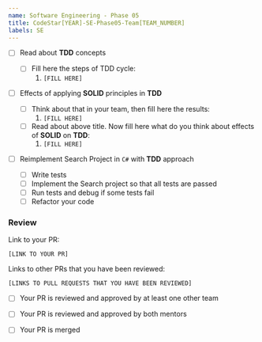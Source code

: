 ```yaml
---
name: Software Engineering - Phase 05
title: CodeStar[YEAR]-SE-Phase05-Team[TEAM_NUMBER]
labels: SE
---
```


-   [ ] Read about **TDD** concepts

    -   [ ] Fill here the steps of TDD cycle:
        1. `[FILL HERE]`

-   [ ] Effects of applying **SOLID** principles in **TDD**

    -   [ ] Think about that in your team, then fill here the results:
        1. `[FILL HERE]`
    -   [ ] Read about above title. Now fill here what do you think about effects of **SOLID** on **TDD**:
        1. `[FILL HERE]`

-   [ ] Reimplement Search Project in `C#` with **TDD** approach
    -   [ ] Write tests
    -   [ ] Implement the Search project so that all tests are passed
    -   [ ] Run tests and debug if some tests fail
    -   [ ] Refactor your code

### Review

Link to your PR:

`[LINK TO YOUR PR]`

Links to other PRs that you have been reviewed:

`[LINKS TO PULL REQUESTS THAT YOU HAVE BEEN REVIEWED]`

-   [ ] Your PR is reviewed and approved by at least one other team

-   [ ] Your PR is reviewed and approved by both mentors

-   [ ] Your PR is merged
